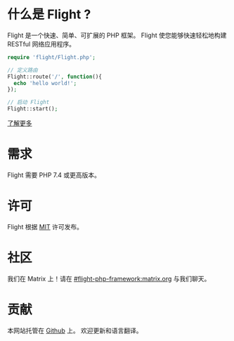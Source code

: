 # 什么是 Flight ?

Flight 是一个快速、简单、可扩展的 PHP 框架。
Flight 使您能够快速轻松地构建 RESTful 网络应用程序。

``` php
require 'flight/Flight.php';

// 定义路由
Flight::route('/', function(){
  echo 'hello world!';
});

// 启动 Flight
Flight::start();
```

[了解更多](learn)

# 需求

Flight 需要 PHP 7.4 或更高版本。

# 许可

Flight 根据 [MIT](https://github.com/mikecao/flight/blob/master/LICENSE) 许可发布。

# 社区

我们在 Matrix 上！请在 [#flight-php-framework:matrix.org](https://matrix.to/#/#flight-php-framework:matrix.org) 与我们聊天。

# 贡献

本网站托管在 [Github](https://github.com/mikecao/flightphp.com) 上。
欢迎更新和语言翻译。
